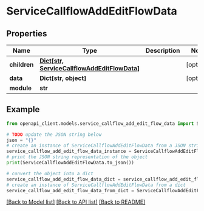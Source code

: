 # ServiceCallflowAddEditFlowData


## Properties

Name | Type | Description | Notes
------------ | ------------- | ------------- | -------------
**children** | [**Dict[str, ServiceCallflowAddEditFlowData]**](ServiceCallflowAddEditFlowData.md) |  | [optional] 
**data** | **Dict[str, object]** |  | [optional] 
**module** | **str** |  | 

## Example

```python
from openapi_client.models.service_callflow_add_edit_flow_data import ServiceCallflowAddEditFlowData

# TODO update the JSON string below
json = "{}"
# create an instance of ServiceCallflowAddEditFlowData from a JSON string
service_callflow_add_edit_flow_data_instance = ServiceCallflowAddEditFlowData.from_json(json)
# print the JSON string representation of the object
print(ServiceCallflowAddEditFlowData.to_json())

# convert the object into a dict
service_callflow_add_edit_flow_data_dict = service_callflow_add_edit_flow_data_instance.to_dict()
# create an instance of ServiceCallflowAddEditFlowData from a dict
service_callflow_add_edit_flow_data_from_dict = ServiceCallflowAddEditFlowData.from_dict(service_callflow_add_edit_flow_data_dict)
```
[[Back to Model list]](../README.md#documentation-for-models) [[Back to API list]](../README.md#documentation-for-api-endpoints) [[Back to README]](../README.md)


